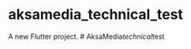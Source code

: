 # aksamedia_technical_test

A new Flutter project.
#   A k s a M e d i a _ t e c h n i c a l _ t e s t  
 